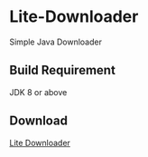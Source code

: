 # Lite-Downloader
Simple Java Downloader

## Build Requirement
JDK 8 or above

## Download
[Lite Downloader](https://github.com/nabilanam/Lite-Downloader/blob/master/dist/Lite-Downloader.jar)
